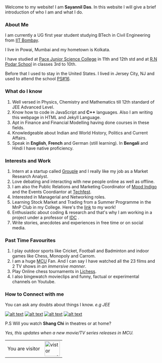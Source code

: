 Welcome to my website! I am **Sayannil Das**. In this website I will give a brief introduction of who I am and what I do.


### About Me

I am currently a UG first year student studying BTech in Civil Engineering from [IIT Bombay](https://www.iitb.ac.in/).

I live in Powai, Mumbai and my hometown is Kolkata.

I have studied at [Pace Junior Science College](https://www.pacejuniorsciencecollege.com/pace-jr-science-college-andheri.php) in 11th and 12th std
and at [R.N Podar School](https://www.rnpodarschool.com/) in classes 3rd to 10th.

Before that I used to stay in the United States. I lived in Jersey City, NJ and used to attend the school [PS#16](https://ps16.jcboe.org/).

### What do I know

1. Well versed in Physics, Chemistry and Mathematics till 12th standard of JEE Advanced Level.
2. Know how to code in JavaScript and **C++** languages. Also I am writing this webpage in HTML and Jekyll Language.
3. Apt in Finance and Financial Modelling having done courses in these fields.
4. Knowledgeable about Indian and World History, Politics and Current Affairs.
5. Speak in **English**, **French** and German (still learning). In **Bengali** and Hindi I have native proficiency. 


### Interests and Work

1. Intern at a startup called [Grouple](https://grouple.in/) and I really like my job as a Market Research Analyst.
2. Love debating and interacting with new people online as well as offline.
3. I am also the Public Relations and Marketing Coordinator of [Mood Indigo](https://www.moodi.org/) and the Events Coordiantor at [Techfest](https://www.techfest.org/).
4. Interested in Managerial and Networking roles.
5. Learning Stock Market and Trading from a Summer Programme in the MnP Club in my College. Here's the [link](https://sayannil.github.io/My-Website/MidTerm%20Report.pdf) to my work!
6. Enthusiastic about coding & research and that's why I am working in a project under a professor of [IDC](http://www.idc.iitb.ac.in/) .
7. Write stories, anecdotes and experiences in free time or on social media.

### Past Time Favourites

1. I play outdoor sports like Cricket, Football and Badminton and indoor games like Chess, Monopoly and Carrom.
2. I am a huge [MCU](https://www.marvel.com/) Fan. And I can say I have watched all the 23 films and 2 TV shows _in an immersive manner_. 
3. Play Online chess tournaments in [Lichess](https://lichess.org/).
4. I also bingewatch movieclips and funny, factual or experimental channels on Youtube.

### How to Connect with me

You can ask any doubts about things I know. _e.g JEE_
<!-- display the social media buttons in your README -->

[![alt text][1.1]][1]
[![alt text][2.1]][2]
[![alt text][3.1]][3]
[![alt text][4.1]][4]

P.S Will you watch **Shang Chi** in theatres or at home?

*Yes, this updates when a new movie/TV series releases in MCU.*

<table>
    <tr>
        <td>You are visitor</td>
        <td><img src="https://profile-counter.glitch.me/My-Website/count.svg" alt="vistor count" height="50" /></td>
    </tr>
</table>

[1.1]: https://www.shareicon.net/data/48x48/2017/05/24/886416_logo_512x512.png (linkedin icon with padding)
[2.1]: https://www.shareicon.net/data/48x48/2017/05/24/886374_facebook_512x512.png (facebook icon with padding)
[3.1]: https://www.shareicon.net/data/48x48/2016/06/20/607010_black_128x128.png (quora icon with padding)
[4.1]: https://www.shareicon.net/data/48x48/2016/11/16/854127_logo_512x512.png (instagram icon with padding)

[1]: https://www.linkedin.com/in/sayannil-das-853b74116/
[2]: https://www.facebook.com/sayannil.das/
[3]: https://www.quora.com/profile/Sayannil-Das-1
[4]: https://www.instagram.com/worldofsayannil/


